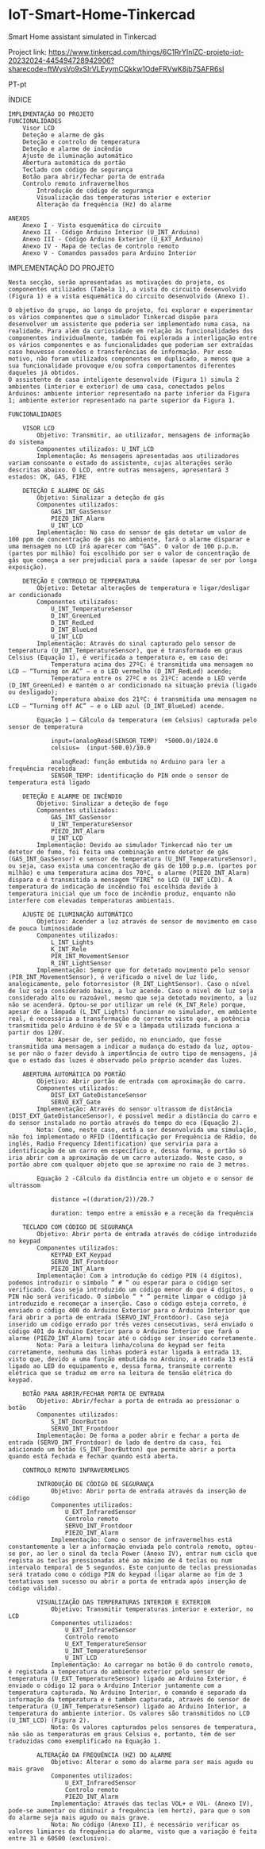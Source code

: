 # IoT-Smart-Home-Tinkercad
Smart Home assistant simulated in Tinkercad

Project link: https://www.tinkercad.com/things/6C1RrYInlZC-projeto-iot-20232024-445494728942906?sharecode=ftWysVo9xSIrVLEyymCQkkw1OdeFRVwK8jb7SAFR6sI

PT-pt

ÍNDICE

    IMPLEMENTAÇÃO DO PROJETO
    FUNCIONALIDADES
        Visor LCD
        Deteção e alarme de gás
        Deteção e controlo de temperatura
        Deteção e alarme de incêndio
        Ajuste de iluminação automático
        Abertura automática do portão
        Teclado com código de segurança
        Botão para abrir/fechar porta de entrada
        Controlo remoto infravermelhos
            Introdução de código de segurança
            Visualização das temperaturas interior e exterior
            Alteração da frequência (Hz) do alarme

    ANEXOS
        Anexo I - Vista esquemática do circuito
        Anexo II - Código Arduino Interior (U_INT_Arduino)
        Anexo III - Código Arduino Exterior (U_EXT_Arduino)
        Anexo IV - Mapa de teclas de controlo remoto
        Anexo V - Comandos passados para Arduino Interior


IMPLEMENTAÇÃO DO PROJETO

    Nesta secção, serão apresentadas as motivações do projeto, os componentes utilizados (Tabela 1), a vista do circuito desenvolvido (Figura 1) e a vista esquemática do circuito desenvolvido (Anexo I). 

    O objetivo do grupo, ao longo do projeto, foi explorar e experimentar os vários componentes que o simulador Tinkercad dispõe para desenvolver um assistente que poderia ser implementado numa casa, na realidade. Para além da curiosidade em relação às funcionalidades dos componentes individualmente, também foi explorada a interligação entre os vários componentes e as funcionalidades que poderiam ser extraídas caso houvesse conexões e transferências de informação. Por esse motivo, não foram utilizados componentes em duplicado, a menos que a sua funcionalidade provoque e/ou sofra comportamentos diferentes daqueles já obtidos.
    O assistente de casa inteligente desenvolvido (Figura 1) simula 2 ambientes (interior e exterior) de uma casa, conectados pelos Arduinos: ambiente interior representado na parte inferior da Figura 1; ambiente exterior representado na parte superior da Figura 1.

    FUNCIONALIDADES
    
        VISOR LCD
            Objetivo: Transmitir, ao utilizador, mensagens de informação do sistema
            Componentes utilizados: U_INT_LCD
            Implementação: As mensagens apresentadas aos utilizadores variam consoante o estado do assistente, cujas alterações serão descritas abaixo. O LCD, entre outras mensagens, apresentará 3 estados: OK, GAS, FIRE

        DETEÇÃO E ALARME DE GÁS
            Objetivo: Sinalizar a deteção de gás
            Componentes utilizados: 
                GAS_INT_GasSensor
                PIEZO_INT_Alarm
                U_INT_LCD
            Implementação: No caso do sensor de gás detetar um valor de 100 ppm de concentração de gás no ambiente, fará o alarme disparar e uma mensagem no LCD irá aparecer com “GAS”. O valor de 100 p.p.m. (partes por milhão) foi escolhido por ser o valor de concentração de gás que começa a ser prejudicial para a saúde (apesar de ser por longa exposição).

        DETEÇÃO E CONTROLO DE TEMPERATURA
            Objetivo: Detetar alterações de temperatura e ligar/desligar ar condicionado
            Componentes utilizados: 
                U_INT_TemperatureSensor
                D_INT_GreenLed
                D_INT_RedLed
                D_INT_BlueLed
                U_INT_LCD
            Implementação: Através do sinal capturado pelo sensor de temperatura (U_INT_TemperatureSensor), que é transformado em graus Celsius (Equação 1), é verificada a temperatura e, em caso de:
                Temperatura acima dos 27ºC: é transmitida uma mensagem no LCD – “Turning on AC” – e o LED vermelho (D_INT_RedLed) acende;
                Temperatura entre os 27ºC e os 21ºC: acende o LED verde (D_INT_GreenLed) e mantém o ar condicionado na situação prévia (ligado ou desligado);
                Temperatura abaixo dos 21ºC: é transmitida uma mensagem no LCD – “Turning off AC” – e o LED azul (D_INT_BlueLed) acende.

            Equação 1 – Cálculo da temperatura (em Celsius) capturada pelo sensor de temperatura
                
                input=(analogRead(SENSOR_TEMP)  *5000.0)/1024.0
                celsius=  (input-500.0)/10.0

                analogRead: função embutida no Arduino para ler a frequência recebida
                SENSOR_TEMP: identificação do PIN onde o sensor de temperatura está ligado
            
        DETEÇÃO E ALARME DE INCÊNDIO
            Objetivo: Sinalizar a deteção de fogo 
            Componentes utilizados: 
                GAS_INT_GasSensor
                U_INT_TemperatureSensor
                PIEZO_INT_Alarm
                U_INT_LCD
            Implementação: Devido ao simulador Tinkercad não ter um detetor de fumo, foi feita uma combinação entre detetor de gás (GAS_INT_GasSensor) e sensor de temperatura (U_INT_TemperatureSensor), ou seja, caso exista uma concentração de gás de 100 p.p.m. (partes por milhão) e uma temperatura acima dos 70ºC, o alarme (PIEZO_INT_Alarm) dispara e é transmitida a mensagem “FIRE” no LCD (U_INT_LCD). A temperatura de indicação de incêndio foi escolhida devido à temperatura inicial que um foco de incêndio produz, enquanto não interfere com elevadas temperaturas ambientais.

        AJUSTE DE ILUMINAÇÃO AUTOMÁTICO
            Objetivo: Acender a luz através de sensor de movimento em caso de pouca luminosidade
            Componentes utilizados: 
                L_INT_Lights
                K_INT_Rele
                PIR_INT_MovementSensor
                R_INT_LightSensor
            Implementação: Sempre que for detetado movimento pelo sensor (PIR_INT_MovementSensor), é verificado o nível de luz lido, analogicamente, pelo fotorresistor (R_INT_LightSensor). Caso o nível de luz seja considerado baixo, a luz acende. Caso o nível de luz seja considerado alto ou razoável, mesmo que seja detetado movimento, a luz não se acenderá. Optou-se por utilizar um relé (K_INT_Rele) porque, apesar de a lâmpada (L_INT_Lights) funcionar no simulador, em ambiente real, é necessária a transformação de corrente visto que, a potência transmitida pelo Arduino é de 5V e a lâmpada utilizada funciona a partir dos 120V.
            Nota: Apesar de, ser pedido, no enunciado, que fosse transmitida uma mensagem a indicar a mudança do estado da luz, optou-se por não o fazer devido à importância de outro tipo de mensagens, já que o estado das luzes é observado pelo próprio acender das luzes.

        ABERTURA AUTOMÁTICA DO PORTÃO
            Objetivo: Abrir portão de entrada com aproximação do carro.
            Componentes utilizados: 
                DIST_EXT_GateDistanceSensor
                SERVO_EXT_Gate
            Implementação: Através do sensor ultrassom de distância (DIST_EXT_GateDistanceSensor), é possível medir a distância do carro e do sensor instalado no portão através do tempo do eco (Equação 2). 
            Nota: Como, neste caso, está a ser desenvolvida uma simulação, não foi implementado o RFID (Identificação por Frequência de Rádio, do inglês, Radio Frequency Identification) que serviria para a identificação de um carro em específico e, dessa forma, o portão só iria abrir com a aproximação de um carro autorizado. Neste caso, o portão abre com qualquer objeto que se aproxime no raio de 3 metros.

            Equação 2 -Cálculo da distância entre um objeto e o sensor de ultrassom
                
                distance =((duration/2))/20.7

                duration: tempo entre a emissão e a receção da frequência

        TECLADO COM CÓDIGO DE SEGURANÇA
            Objetivo: Abrir porta de entrada através de código introduzido no keypad
            Componentes utilizados: 
                KEYPAD_EXT_Keypad
                SERVO_INT_Frontdoor
                PIEZO_INT_Alarm
            Implementação: Com a introdução do código PIN (4 dígitos), podemos introduzir o símbolo “ # ” ou esperar para o código ser verificado. Caso seja introduzido um código menor do que 4 dígitos, o PIN não será verificado. O símbolo “ * ” permite limpar o código já introduzido e recomeçar a inserção. Caso o código esteja correto, é enviado o código 400 do Arduino Exterior para o Arduino Interior que fará abrir a porta de entrada (SERVO_INT_Frontdoor). Caso seja inserido um código errado por três vezes consecutivas, será enviado o código 401 do Arduino Exterior para o Arduino Interior que fará o alarme (PIEZO_INT_Alarm) tocar até o código ser inserido corretamente.
            Nota: Para a leitura linha/coluna do keypad ser feita corretamente, nenhuma das linhas poderá estar ligada à entrada 13, visto que, devido a uma função embutida no Arduino, a entrada 13 está ligado ao LED do equipamento e, dessa forma, transmite corrente elétrica que se traduz em erro na leitura de tensão elétrica do keypad.

        BOTÃO PARA ABRIR/FECHAR PORTA DE ENTRADA
            Objetivo: Abrir/fechar a porta de entrada ao pressionar o botão 
            Componentes utilizados: 
                S_INT_DoorButton
                SERVO_INT_Frontdoor
            Implementação: De forma a poder abrir e fechar a porta de entrada (SERVO_INT_Frontdoor) do lado de dentro da casa, foi adicionado um botão (S_INT_DoorButton) que permite abrir a porta quando está fechada e fechar quando está aberta.
            
        CONTROLO REMOTO INFRAVERMELHOS

            INTRODUÇÃO DE CÓDIGO DE SEGURANÇA
                Objetivo: Abrir porta de entrada através da inserção de código
                Componentes utilizados: 
                    U_EXT_InfraredSensor
                    Controlo remoto
                    SERVO_INT_Frontdoor
                    PIEZO_INT_Alarm
                Implementação: Como o sensor de infravermelhos está constantemente a ler a informação enviada pelo controlo remoto, optou-se por, ao ler o sinal da tecla Power (Anexo IV), entrar num ciclo que regista as teclas pressionadas até ao máximo de 4 teclas ou num intervalo temporal de 5 segundos. Este conjunto de teclas pressionadas será tratado como o código PIN do keypad (ligar alarme ao fim de 3 tentativas sem sucesso ou abrir a porta de entrada após inserção de código válido).

            VISUALIZAÇÃO DAS TEMPERATURAS INTERIOR E EXTERIOR
                Objetivo: Transmitir temperaturas interior e exterior, no LCD
                Componentes utilizados: 
                    U_EXT_InfraredSensor
                    Controlo remoto
                    U_EXT_TemperatureSensor
                    U_INT_TemperatureSensor
                    U_INT_LCD
                Implementação: Ao carregar no botão 0 do controlo remoto, é registada a temperatura do ambiente exterior pelo sensor de temperatura (U_EXT_TemperatureSensor) ligado ao Arduino Exterior, é enviado o código 12 para o Arduino Interior juntamente com a temperatura capturada. No Arduino Interior, o comando é separado da informação da temperatura e é também capturada, através do sensor de temperatura (U_INT_TemperatureSensor) ligado ao Arduino Interior, a temperatura do ambiente interior. Os valores são transmitidos no LCD (U_INT_LCD) (Figura 2).
                Nota: Os valores capturados pelos sensores de temperatura, não são as temperaturas em graus Celsius e, portanto, têm de ser traduzidas como exemplificado na Equação 1.    

            ALTERAÇÃO DA FREQUÊNCIA (HZ) DO ALARME
                Objetivo: Alterar o somo do alarme para ser mais agudo ou mais grave
                Componentes utilizados: 
                    U_EXT_InfraredSensor
                    Controlo remoto
                    PIEZO_INT_Alarm
                Implementação: Através das teclas VOL+ e VOL- (Anexo IV), pode-se aumentar ou diminuir a frequência (em hertz), para que o som do alarme seja mais agudo ou mais grave. 
                Nota: No código (Anexo II), é necessário verificar os valores limiares da frequência do alarme, visto que a variação é feita entre 31 e 60500 (exclusivo).

